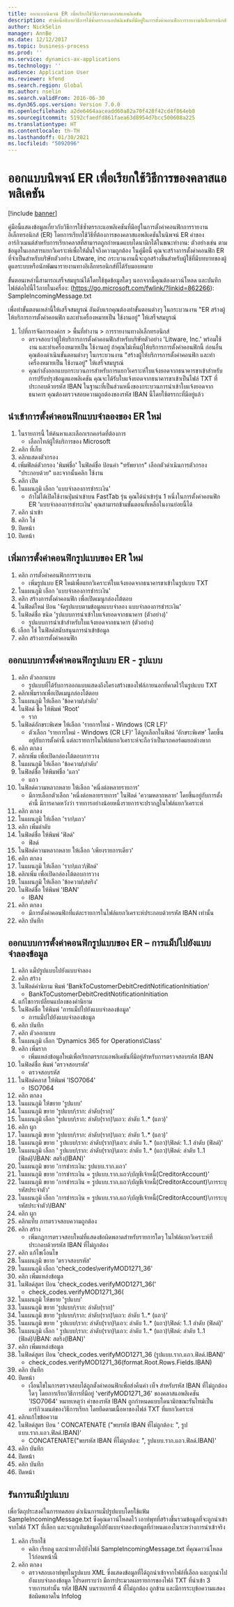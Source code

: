 ```yaml
---
title: ออกแบบนิพจน์ ER เพื่อเรียกใช้วิธีการของคลาสแอพลิเคชัน
description: หัวข้อนี้อธิบายวิธีการใช้ซ้ำตรรกะแอปพลิเคชันที่มีอยู่ในการตั้งค่าคอนฟิกการรายงานอิเล็กทรอนิกส์ โดยการเรียกใช้วิธีที่ต้องการของคลาสแอปพลิเคชัน
author: NickSelin
manager: AnnBe
ms.date: 12/12/2017
ms.topic: business-process
ms.prod: ''
ms.service: dynamics-ax-applications
ms.technology: ''
audience: Application User
ms.reviewer: kfend
ms.search.region: Global
ms.author: nselin
ms.search.validFrom: 2016-06-30
ms.dyn365.ops.version: Version 7.0.0
ms.openlocfilehash: a2de6464aaceadd60a82a70f428f42cd4f864eb8
ms.sourcegitcommit: 5192cfaedfd861faea63d8954d7bcc500608a225
ms.translationtype: HT
ms.contentlocale: th-TH
ms.lasthandoff: 01/30/2021
ms.locfileid: "5092096"
---
```

# <a name="design-er-expressions-to-call-application-class-methods"></a>ออกแบบนิพจน์ ER เพื่อเรียกใช้วิธีการของคลาสแอพลิเคชัน

[!include [banner](../../includes/banner.md)]

คู่มือนี้แสดงข้อมูลเกี่ยวกับวิธีการใช้ซ้ำตรรกะแอพลิเคชันที่มีอยู่ในการตั้งค่าคอนฟิกการรายงานอิเล็กทรอนิกส์ (ER) โดยการเรียกใช้วิธีที่ต้องการของคลาสแอพลิเคชันในนิพจน์ ER ค่าของอาร์กิวเมนต์สำหรับการเรียกคลาสที่สามารถถูกกำหนดแบบไดนามิกได้ในขณะทำงาน: ตัวอย่างเช่น ตามข้อมูลในเอกสารแยกวิเคราะห์เพื่อให้มั่นใจถึงความถูกต้อง ในคู่มือนี้ คุณจะสร้างการตั้งค่าคอนฟิก ER ที่จำเป็นสำหรับบริษัทตัวอย่าง Litware, inc กระบวนงานนี้จะถูกสร้างขึ้นสำหรับผู้ใช้ที่มีบทบาทของผู้ดูแลระบบหรือนักพัฒนารายงานทางอิเล็กทรอนิกส์ที่ได้รับมอบหมาย 

ขั้นตอนเหล่านี้สามารถเสร็จสมบูรณ์ได้โดยใช้ชุดข้อมูลใดๆ นอกจากนี้คุณต้องดาวน์โหลด และบันทึกไฟล์ต่อไปนี้ไว้ภายในเครื่อง: (https://go.microsoft.com/fwlink/?linkid=862266): SampleIncomingMessage.txt

เพื่อทำขั้นตอนเหล่านี้ให้เสร็จสมบูรณ์ อันดับแรกคุณต้องทำขั้นตอนต่างๆ ในกระบวนงาน "ER สร้างผู้ให้บริการการตั้งค่าคอนฟิก และทำเครื่องหมายเป็น ใช้งานอยู่" ให้เสร็จสมบูรณ์

1. ไปที่การจัดการองค์กร > พื้นที่ทำงาน > การรายงานทางอิเล็กทรอนิกส์
    * ตรวจสอบว่าผู้ให้บริการการตั้งค่าคอนฟิกสำหรับบริษัทตัวอย่าง 'Litware, Inc.' พร้อมใช้งาน และทำเครื่องหมายเป็น ใช้งานอยู่ ถ้าคุณไม่เห็นผู้ให้บริการการตั้งค่าคอนฟิกนี้ ก่อนอื่นคุณต้องดำเนินขั้นตอนต่างๆ ในกระบวนงาน "สร้างผู้ให้บริการการตั้งค่าคอนฟิก และทำเครื่องหมายเป็น ใช้งานอยู่" ให้เสร็จสมบูรณ์   
    * คุณกำลังออกแบบกระบวนการสำหรับการแยกวิเคราะห์ใบแจ้งยอดจากธนาคารขาเข้าสำหรับการปรับปรุงข้อมูลแอพลิเคชัน คุณจะได้รับใบแจ้งยอดจากธนาคารขาเข้าเป็นไฟล์ TXT ที่ประกอบด้วยรหัส IBAN ในฐานะที่เป็นส่วนหนึ่งของกระบวนการนำเข้าใบแจ้งยอดจากธนาคาร คุณต้องตรวจสอบความถูกต้องของรหัส IBAN นี้โดยใช้ตรรกะที่มีอยู่แล้ว   

## <a name="import-a-new-er-model-configuration"></a>นำเข้าการตั้งค่าคอนฟิกแบบจำลองของ ER ใหม่
1. ในรายการนี้ ให้ค้นหาและเลือกเรกคอร์ดที่ต้องการ
    * เลือกไทล์ผู้ให้บริการของ Microsoft  
2. คลิก ที่เก็บ
3. คลิกแสดงตัวกรอง
4. เพิ่มฟิลด์ตัวกรอง 'พิมพ์ชื่อ' ในฟิลด์ชื่อ ป้อนค่า "ทรัพยากร" เลือกตัวดำเนินการตัวกรอง "ประกอบด้วย" และจากนั้นคลิก ใช้งาน
5. คลิก เปิด
6. ในแผนภูมิ เลือก 'แบบจำลองการชำระเงิน'
    * ถ้าไม่ได้เปิดใช้งานปุ่มนำเข้าบน FastTab รุ่น คุณได้นำเข้ารุ่น 1 หนึ่งในการตั้งค่าคอนฟิก ER 'แบบจำลองการชำระเงิน' คุณสามารถข้ามขั้นตอนที่เหลือในงานย่อยนี้ได้   
7. คลิก นำเข้า
8. คลิก ใช่
9. ปิดหน้า
10. ปิดหน้า

## <a name="add-a-new-er-format-configuration"></a>เพิ่มการตั้งค่าคอนฟิกรูปแบบของ ER ใหม่
1. คลิก การตั้งค่าคอนฟิกการรายงาน
    * เพิ่มรูปแบบ ER ใหม่เพื่อแยกวิเคราะห์ใบแจ้งยอดจากธนาคารขาเข้าในรูปแบบ TXT  
2. ในแผนภูมิ เลือก 'แบบจำลองการชำระเงิน'
3. คลิก สร้างการตั้งค่าคอนฟิก เพื่อเปิดเมนูกล่องโต้ตอบ
4. ในฟิลด์ใหม่ ป้อน 'จัดรูปแบบตามข้อมูลแบบจำลอง แบบจำลองการชำระเงิน'
5. ในฟิลด์ชื่อ ชนิด 'รูปแบบการนำเข้าใบแจ้งยอดจากธนาคาร (ตัวอย่าง)'
    * รูปแบบการนำเข้าสำหรับใบแจ้งยอดจากธนาคาร (ตัวอย่าง)  
6. เลือก ใช่ ในฟิลด์สนับสนุนการนำเข้าข้อมูล
7. คลิก สร้างการตั้งค่าคอนฟิก

## <a name="design-the-er-format-configuration---format"></a>ออกแบบการตั้งค่าคอนฟิกรูปแบบ ER - รูปแบบ
1. คลิก ตัวออกแบบ
    * รูปแบบที่ได้รับการออกแบบแสดงถึงโครงสร้างของไฟล์ภายนอกที่คาดไว้ในรูปแบบ TXT  
2. คลิกเพิ่มรากเพื่อเปิดเมนูกล่องโต้ตอบ
3. ในแผนภูมิ ให้เลือก 'ข้อความ\ลำดับ'
4. ในฟิลด์ ชื่อ ให้พิมพ์ 'Root'
    * ราก  
5. ในฟิลด์อักขระพิเศษ ให้เลือก 'รายการใหม่ - Windows (CR LF)'
    * ตัวเลือก 'รายการใหม่ - Windows (CR LF)' ได้ถูกเลือกในฟิลด์ ‘อักขระพิเศษ’ โดยขึ้นอยู่กับการตั้งค่านี้ แต่ละรายการในไฟล์แยกวิเคราะห์จะถือว่าเป็นเรกคอร์ดแยกต่างหาก  
6. คลิก ตกลง
7. คลิกเพิ่ม เพื่อเปิดกล่องโต้ตอบการวาง
8. ในแผนภูมิ ให้เลือก 'ข้อความ\ลำดับ'
9. ในฟิลด์ชื่อ ให้พิมพ์ชื่อ 'แถว'
    * แถว  
10. ในฟิลด์ความหลากหลาย ให้เลือก 'หนึ่งต่อหลายรายการ'
    * มีการเลือกตัวเลือก 'หนึ่งต่อหลายรายการ' ในฟิลด์ 'ความหลากหลาย' โดยขึ้นอยู่กับการตั้งค่านี้ มีการคาดหวังว่า รายการอย่างน้อยหนึ่งรายการจะปรากฏในไฟล์แยกวิเคราะห์  
11. คลิก ตกลง
12. ในแผนภูมิ ให้เลือก 'ราก\แถว'
13. คลิก เพิ่มลำดับ
14. ในฟิลด์ชื่อ ให้พิมพ์ 'ฟิลด์'
    * ฟิลด์  
15. ในฟิลด์ความหลากหลาย ให้เลือก 'เพียงรายการเดียว'
16. คลิก ตกลง
17. ในแผนภูมิ ให้เลือก 'ราก\แถว\ฟิลด์'
18. คลิกเพิ่ม เพื่อเปิดกล่องโต้ตอบการวาง
19. ในแผนภูมิ ให้เลือก 'ข้อความ\สตริง'
20. ในฟิลด์ชื่อ ให้พิมพ์ 'IBAN'
    * IBAN  
21. คลิก ตกลง
    * มีการตั้งค่าคอนฟิกที่แต่ละรายการในไฟล์แยกวิเคราะห์ประกอบด้วยรหัส IBAN เท่านั้น  
22. คลิก บันทึก

## <a name="design-the-er-format-configuration--mapping-to-data-model"></a>ออกแบบการตั้งค่าคอนฟิกรูปแบบของ ER – การแม็ปไปยังแบบจำลองข้อมูล
1. คลิก แม็ปรูปแบบไปยังแบบจำลอง
2. คลิก สร้าง
3. ในฟิลด์คำนิยาม พิมพ์ 'BankToCustomerDebitCreditNotificationInitiation'
    * BankToCustomerDebitCreditNotificationInitiation  
4. แก้ไขการเปลี่ยนแปลงของคำนิยาม
5. ในฟิลด์ชื่อ ให้พิมพ์ 'การแม็ปไปยังแบบจำลองข้อมูล'
    * การแม็ปไปยังแบบจำลองข้อมูล  
6. คลิก บันทึก
7. คลิก ตัวออกแบบ
8. ในแผนภูมิ เลือก 'Dynamics 365 for Operations\Class'
9. คลิก เพิ่มราก
    * เพิ่มแหล่งข้อมูลใหม่เพื่อเรียกตรรกะแอพลิเคชันที่มีอยู่สำหรับการตรวจสอบรหัส IBAN  
10. ในฟิลด์ชื่อ พิมพ์ 'ตรวจสอบรหัส'
    * ตรวจสอบรหัส  
11. ในฟิลด์คลาส ให้พิมพ์ 'ISO7064'
    * ISO7064  
12. คลิก ตกลง
13. ในแผนภูมิ ให้ขยาย 'รูปแบบ'
14. ในแผนภูมิ ขยาย 'รูปแบบ\ราก: ลำดับ(ราก)'
15. ในแผนภูมิ เลือก 'รูปแบบ\ราก: ลำดับ(ราก)\แถว: ลำดับ 1..* (แถว)'
16. คลิก ผูก
17. ในแผนภูมิ ขยาย 'รูปแบบ\ราก: ลำดับ(ราก)\แถว: ลำดับ 1..* (แถว)'
18. ในแผนภูมิ ขยาย ' รูปแบบ\ราก: ลำดับ(ราก)\แถว: ลำดับ 1..* (แถว)\ฟิลด์: 1..1 ลำดับ (ฟิลด์)'
19. ในแผนภูมิ เลือก ' รูปแบบ\ราก: ลำดับ(ราก)\แถว: ลำดับ 1..* (แถว)\ฟิลด์: ลำดับ 1..1 (ฟิลด์)\IBAN: สตริง(IBAN)'
20. ในแผนภูมิ ขยาย 'การชำระเงิน: รูปแบบ.ราก.แถว'
21. ในแผนภูมิ ขยาย 'การชำระเงิน = รูปแบบ.ราก.แถว\บัญชีเจ้าหนี้(CreditorAccount)'
22. ในแผนภูมิ ขยาย 'การชำระเงิน = รูปแบบ.ราก.แถว\บัญชีเจ้าหนี้(CreditorAccount)\การระบุรหัสประจำตัว'
23. ในแผนภูมิ เลือก 'การชำระเงิน = รูปแบบ.ราก.แถว\บัญชีเจ้าหนี้(CreditorAccount)\การระบุรหัสประจำตัว\IBAN'
24. คลิก ผูก
25. คลิกแท็บ การตรวจสอบความถูกต้อง
26. คลิก สร้าง
    * เพิ่มกฎการตรวจสอบใหม่ที่แสดงข้อผิดพลาดสำหรับรายการใดๆ ในไฟล์แยกวิเคราะห์ที่ประกอบด้วยรหัส IBAN ที่ไม่ถูกต้อง  
27. คลิก แก้ไขเงื่อนไข
28. ในแผนภูมิ ขยาย 'ตรวจสอบรหัส'
29. ในแผนภูมิ เลือก 'check_codes\verifyMOD1271_36'
30. คลิก เพิ่มแหล่งข้อมูล
31. ในฟิลด์สูตร ป้อน 'check_codes.verifyMOD1271_36('
    * check_codes.verifyMOD1271_36(  
32. ในแผนภูมิ ให้ขยาย 'รูปแบบ'
33. ในแผนภูมิ ขยาย 'รูปแบบ\ราก: ลำดับ(ราก)'
34. ในแผนภูมิ ขยาย 'รูปแบบ\ราก: ลำดับ(ราก)\แถว: ลำดับ 1..* (แถว)'
35. ในแผนภูมิ ขยาย ' รูปแบบ\ราก: ลำดับ(ราก)\แถว: ลำดับ 1..* (แถว)\ฟิลด์: 1..1 ลำดับ (ฟิลด์)'
36. ในแผนภูมิ เลือก ' รูปแบบ\ราก: ลำดับ(ราก)\แถว: ลำดับ 1..* (แถว)\ฟิลด์: ลำดับ 1..1 (ฟิลด์)\IBAN: สตริง(IBAN)'
37. คลิก เพิ่มแหล่งข้อมูล
38. ในฟิลด์สูตร ป้อน 'check_codes.verifyMOD1271_36 (รูปแบบ.ราก.แถว.ฟิลด์.IBAN)'
    * check_codes.verifyMOD1271_36(format.Root.Rows.Fields.IBAN)  
39. คลิก บันทึก
40. ปิดหน้า
    * เงื่อนไขในการตรวจสอบได้ถูกตั้งค่าคอนฟิกเพื่อส่งคืนค่า เท็จ สำหรับรหัส IBAN ที่ไม่ถูกต้องใดๆ โดยการเรียกวิธีการที่มีอยู่ 'verifyMOD1271_36' ของคลาสแอพลิเคชัน 'ISO7064' หมายเหตุว่า ค่าของรหัส IBAN ถูกกำหนดแบบไดนามิกขณะรันไทม์เป็นอาร์กิวเมนต์ของวิธีการเรียก โดยยึดตามเนื้อหาของไฟล์ TXT ที่แยกวิเคราะห์   
41. คลิกแก้ไขข้อความ
42. ในฟิลด์สูตร ป้อน ' CONCATENATE ("พบรหัส IBAN ที่ไม่ถูกต้อง: ", รูปแบบ.ราก.แถว.ฟิลด์.IBAN)'
    * CONCATENATE("พบรหัส IBAN ที่ไม่ถูกต้อง: ", รูปแบบ.ราก.แถว.ฟิลด์.IBAN)'  
43. คลิก บันทึก
44. ปิดหน้า
45. คลิก บันทึก
46. ปิดหน้า

## <a name="run-the-format-mapping"></a>รันการแม็ปรูปแบบ
เพื่อวัตถุประสงค์ในการทดสอบ ดำเนินการแม็ปรูปแบบโดยใช้แฟ้ม SampleIncomingMessage.txt ซึ่งคุณดาวน์โหลดไว้ เอาท์พุทที่สร้างขึ้นรวมข้อมูลที่จะถูกนำเข้าจากไฟล์ TXT ที่เลือก และจะถูกเติมข้อมูลไปยังแบบจำลองข้อมูลที่กำหนดเองในระหว่างการนำเข้าจริง   
1. คลิก เรียกใช้
    * คลิก เรียกดู และนำทางไปยังไฟล์ SampleIncomingMessage.txt ที่คุณดาวน์โหลดไว้ก่อนหน้านี้  
2. คลิก ตกลง
    * ตรวจสอบเอาท์พุทในรูปแบบ XML ซึ่งแสดงข้อมูลที่ได้ถูกนำเข้าจากไฟล์ที่เลือก และถูกนำไปยังแบบจำลองข้อมูล โปรดทราบว่า มีการประมวลผลรายการของไฟล์ TXT ที่นำเข้า 3 รายการเท่านั้น รหัส IBAN บนรายการที่ 4 ที่ไม่ถูกต้อง ถูกข้าม และมีการระบุข้อความแสดงข้อผิดพลาดใน Infolog  

